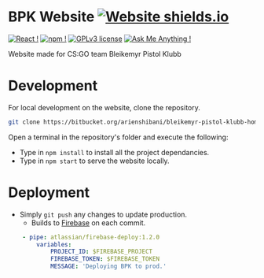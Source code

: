 # BPK Website [![Website shields.io](https://img.shields.io/website-up-down-green-red/http/shields.io.svg)](https://bpk.nu/)

[![React !](https://badges.aleen42.com/src/react.svg)](https://shibaniphoto.web.app/)
[![npm !](https://badges.aleen42.com/src/npm.svg)](https://www.npmjs.com/) [![GPLv3 license](https://img.shields.io/badge/License-GPLv3-blue.svg)](http://perso.crans.org/besson/LICENSE.html) [![Ask Me Anything !](https://img.shields.io/badge/Ask%20me-anything-1abc9c.svg)](mailto:aaari94@gmail.com)

Website made for CS:GO team Bleikemyr Pistol Klubb

# Development

For local development on the website, clone the repository.

```bash
git clone https://bitbucket.org/arienshibani/bleikemyr-pistol-klubb-homepage.git
```

Open a terminal in the repository's folder and execute the following:

- Type in `npm install` to install all the project dependancies.
- Type in `npm start` to serve the website locally.

# Deployment

- Simply `git push` any changes to update production.
  - Builds to [Firebase](https://firebase.google.com/docs) on each commit.

```yaml
    - pipe: atlassian/firebase-deploy:1.2.0
        variables:
            PROJECT_ID: $FIREBASE_PROJECT
            FIREBASE_TOKEN: $FIREBASE_TOKEN
            MESSAGE: 'Deploying BPK to prod.'
```
